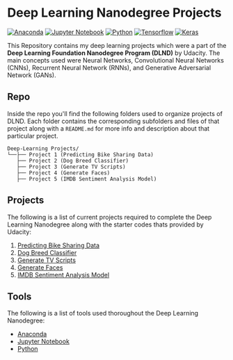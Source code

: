 # Deep Learning Nanodegree Projects

[![Anaconda](https://img.shields.io/badge/anaconda-v5.1.0-3eb049)]()
[![Jupyter Notebook](https://img.shields.io/badge/jupyter--notebook-v5.4.0-e46e2e)]()
[![Python](https://img.shields.io/badge/python-v3.5.5-306998)]()
[![Tensorflow](https://img.shields.io/badge/tensorflow-v1.0.0-ff6f00)]()
[![Keras](https://img.shields.io/badge/keras-v2.0.2-d10000)]()

This Repository contains my deep learning projects which were a part of the **Deep Learning Foundation Nanodegree Program (DLND)** by Udacity. The main concepts used were Neural Networks, Convolutional Neural Networks (CNNs), Recurrent Neural Network (RNNs), and Generative Adversarial Network (GANs).

## Repo

Inside the repo you'll find the following folders used to organize projects of DLND. Each folder contains the corresponding subfolders and files of that project along with a `README.md` for more info and description about that particular project. 

```
Deep-Learning Projects/
└──├── Project 1 (Predicting Bike Sharing Data)
   ├── Project 2 (Dog Breed Classifier)
   ├── Project 3 (Generate TV Scripts)
   ├── Project 4 (Generate Faces)
   ├── Project 5 (IMDB Sentiment Analysis Model)
```

## Projects

The following is a list of current projects required to complete the Deep Learning Nanodegree along with the starter codes thats provided by Udacity:

1. [Predicting Bike Sharing Data](https://github.com/udacity/deep-learning/tree/master/first-neural-network)
2. [Dog Breed Classifier](https://github.com/udacity/dog-project)
3. [Generate TV Scripts](https://github.com/udacity/deep-learning/tree/master/tv-script-generation)
4. [Generate Faces](https://github.com/madhur-taneja/deep-learning/tree/master/face_generation)
5. [IMDB Sentiment Analysis Model](https://github.com/udacity/sagemaker-deployment)

## Tools

The following is a list of tools used thoroughout the Deep Learning Nanodegree:

* [Anaconda](https://www.anaconda.com/products/individual)
* [Jupyter Notebook](https://jupyter.org/install)
* [Python](https://www.python.org/downloads/)


